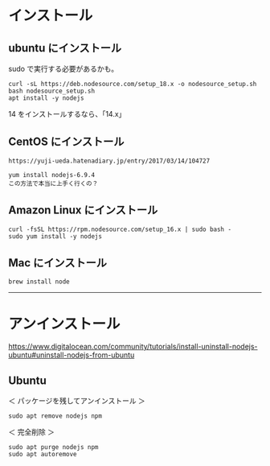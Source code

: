 # インストール

## ubuntu にインストール
sudo で実行する必要があるかも。
```
curl -sL https://deb.nodesource.com/setup_18.x -o nodesource_setup.sh
bash nodesource_setup.sh
apt install -y nodejs
```
14 をインストールするなら、「14.x」

## CentOS にインストール
```
https://yuji-ueda.hatenadiary.jp/entry/2017/03/14/104727

yum install nodejs-6.9.4
この方法で本当に上手く行くの？
```

## Amazon Linux にインストール
```
curl -fsSL https://rpm.nodesource.com/setup_16.x | sudo bash -
sudo yum install -y nodejs
```

## Mac にインストール
```
brew install node
```

______________________________________________________
# アンインストール
https://www.digitalocean.com/community/tutorials/install-uninstall-nodejs-ubuntu#uninstall-nodejs-from-ubuntu

## Ubuntu
＜ パッケージを残してアンインストール ＞
```
sudo apt remove nodejs npm
```

＜ 完全削除 ＞
```
sudo apt purge nodejs npm
sudo apt autoremove
```


